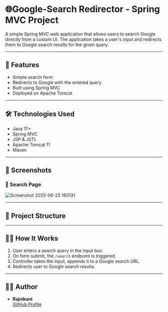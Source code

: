 # 🌐Google-Search Redirector - Spring MVC Project

A simple Spring MVC web application that allows users to search Google directly from a custom UI. The application takes a user's input and redirects them to Google search results for the given query.

---

## 🚀 Features

- Simple search form
- Redirects to Google with the entered query
- Built using Spring MVC
- Deployed on Apache Tomcat

---

## 🛠️ Technologies Used

- Java 17+
- Spring MVC
- JSP & JSTL
- Apache Tomcat 11
- Maven

---

## 📸 Screenshots

### 🎯 Search Page
![Screenshot 2025-06-23 193131](https://github.com/user-attachments/assets/2dd61d7b-d028-444b-951c-a79ce021c351)

---

## 📂 Project Structure

---

## 🧑‍💻 How It Works

1. User enters a search query in the input box.
2. On form submit, the `/search` endpoint is triggered.
3. Controller takes the input, appends it to a Google search URL.
4. Redirects user to Google search results.

---

## 🙋‍♂️ Author

- **Rajnikant**  
  [GitHub Profile](https://github.com/rajni2209)
